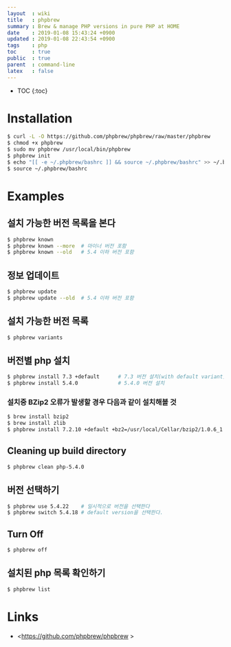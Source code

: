 ```yaml
---
layout  : wiki
title   : phpbrew
summary : Brew & manage PHP versions in pure PHP at HOME
date    : 2019-01-08 15:43:24 +0900
updated : 2019-01-08 22:43:54 +0900
tags    : php
toc     : true
public  : true
parent  : command-line
latex   : false
---
```

* TOC
{:toc}

# Installation
```sh
$ curl -L -O https://github.com/phpbrew/phpbrew/raw/master/phpbrew
$ chmod +x phpbrew
$ sudo mv phpbrew /usr/local/bin/phpbrew
$ phpbrew init
$ echo "[[ -e ~/.phpbrew/bashrc ]] && source ~/.phpbrew/bashrc" >> ~/.bashrc
$ source ~/.phpbrew/bashrc
```

# Examples
## 설치 가능한 버전 목록을 본다
```sh
$ phpbrew known
$ phpbrew known --more  # 마이너 버전 포함
$ phpbrew known --old   # 5.4 이하 버전 포함
```

## 정보 업데이트
```sh
$ phpbrew update
$ phpbrew update --old  # 5.4 이하 버전 포함
```

## 설치 가능한 버전 목록
```sh
$ phpbrew variants
```

## 버전별 php 설치
```sh
$ phpbrew install 7.3 +default      # 7.3 버전 설치(with default variant)
$ phpbrew install 5.4.0             # 5.4.0 버전 설치
```

### 설치중 BZip2 오류가 발생할 경우 다음과 같이 설치해볼 것
```sh
$ brew install bzip2
$ brew install zlib
$ phpbrew install 7.2.10 +default +bz2=/usr/local/Cellar/bzip2/1.0.6_1 +zlib=/usr/local/Cellar/zlib/1.2.11
```

## Cleaning up build directory
```sh
$ phpbrew clean php-5.4.0
```

## 버전 선택하기
```sh
$ phpbrew use 5.4.22    # 일시적으로 버전을 선택한다
$ phpbrew switch 5.4.18 # default version을 선택한다.
```

## Turn Off
```sh
$ phpbrew off
```

## 설치된 php 목록 확인하기
```sh
$ phpbrew list
```

# Links
* <https://github.com/phpbrew/phpbrew >

